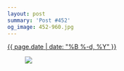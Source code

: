 ```yaml
---
layout: post
summary: 'Post #452'
og_image: 452-960.jpg
---
```


<p>
 <time>
  <a href="/452">
   {{ page.date | date: "%B %-d, %Y" }}
  </a>
 </time>
 <a href="/452">
  <figure data-taken="11/23/2015">
   <img sizes="(min-width: 700px) 50vw, calc(100vw - 2rem)" src="{{ site.assets_url }}/452-480.jpg" srcset="{{ site.assets_url }}/452-960.jpg 960w, {{ site.assets_url }}/452-720.jpg 720w, {{ site.assets_url }}/452-480.jpg 480w, {{ site.assets_url }}/452-240.jpg 240w"/>
  </figure>
 </a>
</p>
